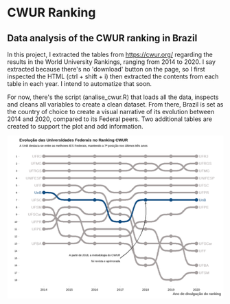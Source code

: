 # CWUR Ranking
## Data analysis of the CWUR ranking in Brazil

In this project, I extracted the tables from https://cwur.org/ regarding the results in the World University Rankings, ranging from 2014 to 2020.
I say extracted because there's no 'download' button on the page, so I first inspected the HTML (ctrl + shift + i) then extracted the contents from each table in each year. I intend to automatize that soon.

For now, there's the script (analise_cwur.R) that loads all the data, inspects and cleans all variables to create a clean dataset. From there, Brazil is set as the country of choice to create a visual narrative of its evolution between 2014 and 2020, compared to its Federal peers. Two additional tables are created to support the plot and add information.


![Evolução da UnB no CWUR](cwur-federais.png)
